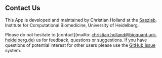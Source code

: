 ## Contact Us
This App is developed and maintained by Christian Holland at the <a href="http://saezlab.org" target="_blank">Saezlab</a>, Institute for Computational Biomedicine, University of Heidelberg.

Please do not hesitate to [contact](mailto: christian.holland@bioquant.uni-heidelberg.de) us for feedback, questions or suggestions. If you have questions of potential interest for other users please use the <a href="https://github.com/saezlab/ShinyFUNKI/issues" target="_blank">GitHub Issue</a> system.

